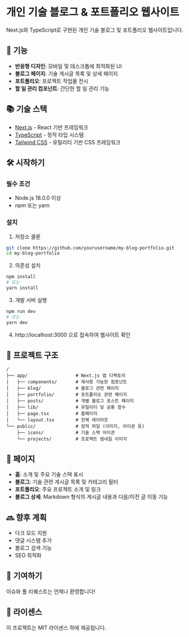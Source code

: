 # 개인 기술 블로그 & 포트폴리오 웹사이트

Next.js와 TypeScript로 구현된 개인 기술 블로그 및 포트폴리오 웹사이트입니다.

## 🚀 기능

- **반응형 디자인**: 모바일 및 데스크톱에 최적화된 UI
- **블로그 페이지**: 기술 게시글 목록 및 상세 페이지
- **포트폴리오**: 프로젝트 작업물 전시
- **할 일 관리 컴포넌트**: 간단한 할 일 관리 기능

## 📚 기술 스택

- [Next.js](https://nextjs.org/) - React 기반 프레임워크
- [TypeScript](https://www.typescriptlang.org/) - 정적 타입 시스템
- [Tailwind CSS](https://tailwindcss.com/) - 유틸리티 기반 CSS 프레임워크

## 🛠️ 시작하기

### 필수 조건

- Node.js 18.0.0 이상
- npm 또는 yarn

### 설치

1. 저장소 클론

```bash
git clone https://github.com/yourusername/my-blog-portfolio.git
cd my-blog-portfolio
```

2. 의존성 설치

```bash
npm install
# 또는
yarn install
```

3. 개발 서버 실행

```bash
npm run dev
# 또는
yarn dev
```

4. http://localhost:3000 으로 접속하여 웹사이트 확인

## 📂 프로젝트 구조

```
/
├── app/                  # Next.js 앱 디렉토리
│   ├── components/       # 재사용 가능한 컴포넌트
│   ├── blog/             # 블로그 관련 페이지
│   ├── portfolio/        # 포트폴리오 관련 페이지
│   ├── posts/            # 개별 블로그 포스트 페이지
│   ├── lib/              # 유틸리티 및 공통 함수
│   ├── page.tsx          # 홈페이지
│   └── layout.tsx        # 전체 레이아웃
└── public/               # 정적 파일 (이미지, 아이콘 등)
    ├── icons/            # 기술 스택 아이콘
    └── projects/         # 프로젝트 썸네일 이미지
```

## 📱 페이지

- **홈**: 소개 및 주요 기술 스택 표시
- **블로그**: 기술 관련 게시글 목록 및 카테고리 필터
- **포트폴리오**: 주요 프로젝트 소개 및 링크
- **블로그 상세**: Markdown 형식의 게시글 내용과 다음/이전 글 이동 기능

## 🔜 향후 계획

- 다크 모드 지원
- 댓글 시스템 추가
- 블로그 검색 기능
- SEO 최적화

## 🤝 기여하기

이슈와 풀 리퀘스트는 언제나 환영합니다!

## 📄 라이센스

이 프로젝트는 MIT 라이센스 하에 제공됩니다.
